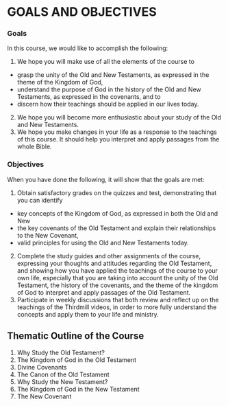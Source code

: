 # GOALS AND OBJECTIVES

### Goals

In this course, we would like to accomplish the following:

1. We hope you will make use of all the elements of the course to 
- grasp the unity of the Old and New Testaments, as expressed in the theme of the Kingdom of God, 
- understand the purpose of God in the history of the Old and New Testaments, as expressed in the covenants, and to 
- discern how their teachings should be applied in our lives today.
2. We hope you will become more enthusiastic about your study of the Old and New Testaments.
3. We hope you make changes in your life as a response to the teachings of this course. It should help you interpret and apply passages from the whole Bible.

### Objectives

When you have done the following, it will show that the goals are met:

1. Obtain satisfactory grades on the quizzes and test, demonstrating that you can identify 
- key concepts of the Kingdom of God, as expressed in both the Old and New 
- the key covenants of the Old Testament and explain their relationships to the New Covenant, 
- valid principles for using the Old and New Testaments today.
2. Complete the study guides and other assignments of the course, expressing your thoughts and attitudes regarding the Old Testament, and showing how you have applied the teachings of the course to your own life, especially that you are taking into account the unity of the Old Testament, the history of the covenants, and the theme of the kingdom of God to interpret and apply passages of the Old Testament.
3. Participate in weekly discussions that both review and reflect up on the teachings of the Thirdmill videos, in order to more fully understand the concepts and apply them to your life and ministry.

## Thematic Outline of the Course

1. Why Study the Old Testament?
2. The Kingdom of God in the Old Testament
3. Divine Covenants
4. The Canon of the Old Testament
5. Why Study the New Testament?
6. The Kingdom of God in the New Testament
7. The New Covenant

